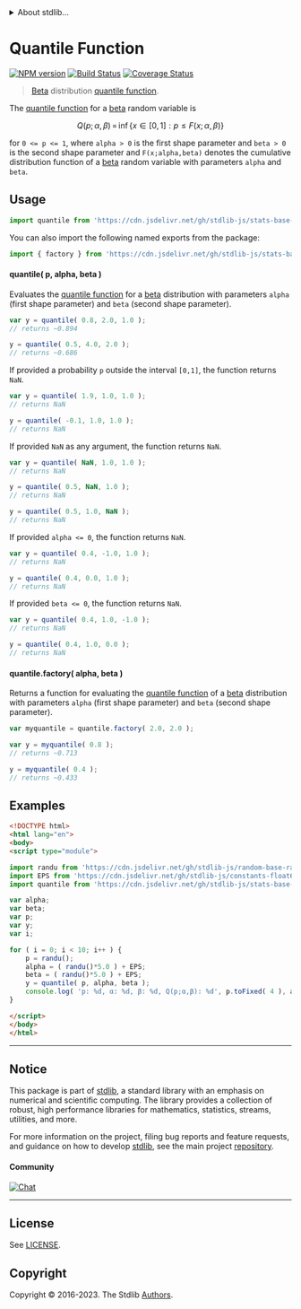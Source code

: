 <!--

@license Apache-2.0

Copyright (c) 2018 The Stdlib Authors.

Licensed under the Apache License, Version 2.0 (the "License");
you may not use this file except in compliance with the License.
You may obtain a copy of the License at

   http://www.apache.org/licenses/LICENSE-2.0

Unless required by applicable law or agreed to in writing, software
distributed under the License is distributed on an "AS IS" BASIS,
WITHOUT WARRANTIES OR CONDITIONS OF ANY KIND, either express or implied.
See the License for the specific language governing permissions and
limitations under the License.

-->


<details>
  <summary>
    About stdlib...
  </summary>
  <p>We believe in a future in which the web is a preferred environment for numerical computation. To help realize this future, we've built stdlib. stdlib is a standard library, with an emphasis on numerical and scientific computation, written in JavaScript (and C) for execution in browsers and in Node.js.</p>
  <p>The library is fully decomposable, being architected in such a way that you can swap out and mix and match APIs and functionality to cater to your exact preferences and use cases.</p>
  <p>When you use stdlib, you can be absolutely certain that you are using the most thorough, rigorous, well-written, studied, documented, tested, measured, and high-quality code out there.</p>
  <p>To join us in bringing numerical computing to the web, get started by checking us out on <a href="https://github.com/stdlib-js/stdlib">GitHub</a>, and please consider <a href="https://opencollective.com/stdlib">financially supporting stdlib</a>. We greatly appreciate your continued support!</p>
</details>

# Quantile Function

[![NPM version][npm-image]][npm-url] [![Build Status][test-image]][test-url] [![Coverage Status][coverage-image]][coverage-url] <!-- [![dependencies][dependencies-image]][dependencies-url] -->

> [Beta][beta-distribution] distribution [quantile function][quantile-function].

<section class="intro">

The [quantile function][quantile-function] for a [beta][beta-distribution] random variable is

<!-- <equation class="equation" label="eq:beta_quantile_function" align="center" raw="Q(p;\alpha,\beta)\,=\,\inf\left\{ x\in [0,1] : p \le F(x;\alpha,\beta) \right\}" alt="Quantile function for a beta distribution."> -->

```math
Q(p;\alpha,\beta)\,=\,\inf\left\{ x\in [0,1] : p \le F(x;\alpha,\beta) \right\}
```

<!-- <div class="equation" align="center" data-raw-text="Q(p;\alpha,\beta)\,=\,\inf\left\{ x\in [0,1] : p \le F(x;\alpha,\beta) \right\}" data-equation="eq:beta_quantile_function">
    <img src="https://cdn.jsdelivr.net/gh/stdlib-js/stdlib@591cf9d5c3a0cd3c1ceec961e5c49d73a68374cb/lib/node_modules/@stdlib/stats/base/dists/beta/quantile/docs/img/equation_beta_quantile_function.svg" alt="Quantile function for a beta distribution.">
    <br>
</div> -->

<!-- </equation> -->

for `0 <= p <= 1`, where `alpha > 0` is the first shape parameter and `beta > 0` is the second shape parameter and `F(x;alpha,beta)` denotes the cumulative distribution function of a [beta][beta-distribution] random variable with parameters `alpha` and `beta`.

</section>

<!-- /.intro -->



<section class="usage">

## Usage

```javascript
import quantile from 'https://cdn.jsdelivr.net/gh/stdlib-js/stats-base-dists-beta-quantile@v0.1.0-esm/index.mjs';
```

You can also import the following named exports from the package:

```javascript
import { factory } from 'https://cdn.jsdelivr.net/gh/stdlib-js/stats-base-dists-beta-quantile@v0.1.0-esm/index.mjs';
```

#### quantile( p, alpha, beta )

Evaluates the [quantile function][quantile-function] for a [beta][beta-distribution] distribution with parameters `alpha` (first shape parameter) and `beta` (second shape parameter).

```javascript
var y = quantile( 0.8, 2.0, 1.0 );
// returns ~0.894

y = quantile( 0.5, 4.0, 2.0 );
// returns ~0.686
```

If provided a probability `p` outside the interval `[0,1]`, the function returns `NaN`.

```javascript
var y = quantile( 1.9, 1.0, 1.0 );
// returns NaN

y = quantile( -0.1, 1.0, 1.0 );
// returns NaN
```

If provided `NaN` as any argument, the function returns `NaN`.

```javascript
var y = quantile( NaN, 1.0, 1.0 );
// returns NaN

y = quantile( 0.5, NaN, 1.0 );
// returns NaN

y = quantile( 0.5, 1.0, NaN );
// returns NaN
```

If provided `alpha <= 0`, the function returns `NaN`.

```javascript
var y = quantile( 0.4, -1.0, 1.0 );
// returns NaN

y = quantile( 0.4, 0.0, 1.0 );
// returns NaN
```

If provided `beta <= 0`, the function returns `NaN`.

```javascript
var y = quantile( 0.4, 1.0, -1.0 );
// returns NaN

y = quantile( 0.4, 1.0, 0.0 );
// returns NaN
```

#### quantile.factory( alpha, beta )

Returns a function for evaluating the [quantile function][quantile-function] of a [beta][beta-distribution] distribution with parameters `alpha` (first shape parameter) and `beta` (second shape parameter).

```javascript
var myquantile = quantile.factory( 2.0, 2.0 );

var y = myquantile( 0.8 );
// returns ~0.713

y = myquantile( 0.4 );
// returns ~0.433
```

</section>

<!-- /.usage -->

<section class="examples">

## Examples

<!-- eslint no-undef: "error" -->

```html
<!DOCTYPE html>
<html lang="en">
<body>
<script type="module">

import randu from 'https://cdn.jsdelivr.net/gh/stdlib-js/random-base-randu@esm/index.mjs';
import EPS from 'https://cdn.jsdelivr.net/gh/stdlib-js/constants-float64-eps@esm/index.mjs';
import quantile from 'https://cdn.jsdelivr.net/gh/stdlib-js/stats-base-dists-beta-quantile@v0.1.0-esm/index.mjs';

var alpha;
var beta;
var p;
var y;
var i;

for ( i = 0; i < 10; i++ ) {
    p = randu();
    alpha = ( randu()*5.0 ) + EPS;
    beta = ( randu()*5.0 ) + EPS;
    y = quantile( p, alpha, beta );
    console.log( 'p: %d, α: %d, β: %d, Q(p;α,β): %d', p.toFixed( 4 ), alpha.toFixed( 4 ), beta.toFixed( 4 ), y.toFixed( 4 ) );
}

</script>
</body>
</html>
```

</section>

<!-- /.examples -->

<!-- Section for related `stdlib` packages. Do not manually edit this section, as it is automatically populated. -->

<section class="related">

</section>

<!-- /.related -->

<!-- Section for all links. Make sure to keep an empty line after the `section` element and another before the `/section` close. -->


<section class="main-repo" >

* * *

## Notice

This package is part of [stdlib][stdlib], a standard library with an emphasis on numerical and scientific computing. The library provides a collection of robust, high performance libraries for mathematics, statistics, streams, utilities, and more.

For more information on the project, filing bug reports and feature requests, and guidance on how to develop [stdlib][stdlib], see the main project [repository][stdlib].

#### Community

[![Chat][chat-image]][chat-url]

---

## License

See [LICENSE][stdlib-license].


## Copyright

Copyright &copy; 2016-2023. The Stdlib [Authors][stdlib-authors].

</section>

<!-- /.stdlib -->

<!-- Section for all links. Make sure to keep an empty line after the `section` element and another before the `/section` close. -->

<section class="links">

[npm-image]: http://img.shields.io/npm/v/@stdlib/stats-base-dists-beta-quantile.svg
[npm-url]: https://npmjs.org/package/@stdlib/stats-base-dists-beta-quantile

[test-image]: https://github.com/stdlib-js/stats-base-dists-beta-quantile/actions/workflows/test.yml/badge.svg?branch=v0.1.0
[test-url]: https://github.com/stdlib-js/stats-base-dists-beta-quantile/actions/workflows/test.yml?query=branch:v0.1.0

[coverage-image]: https://img.shields.io/codecov/c/github/stdlib-js/stats-base-dists-beta-quantile/main.svg
[coverage-url]: https://codecov.io/github/stdlib-js/stats-base-dists-beta-quantile?branch=main

<!--

[dependencies-image]: https://img.shields.io/david/stdlib-js/stats-base-dists-beta-quantile.svg
[dependencies-url]: https://david-dm.org/stdlib-js/stats-base-dists-beta-quantile/main

-->

[chat-image]: https://img.shields.io/gitter/room/stdlib-js/stdlib.svg
[chat-url]: https://app.gitter.im/#/room/#stdlib-js_stdlib:gitter.im

[stdlib]: https://github.com/stdlib-js/stdlib

[stdlib-authors]: https://github.com/stdlib-js/stdlib/graphs/contributors

[umd]: https://github.com/umdjs/umd
[es-module]: https://developer.mozilla.org/en-US/docs/Web/JavaScript/Guide/Modules

[deno-url]: https://github.com/stdlib-js/stats-base-dists-beta-quantile/tree/deno
[umd-url]: https://github.com/stdlib-js/stats-base-dists-beta-quantile/tree/umd
[esm-url]: https://github.com/stdlib-js/stats-base-dists-beta-quantile/tree/esm
[branches-url]: https://github.com/stdlib-js/stats-base-dists-beta-quantile/blob/main/branches.md

[stdlib-license]: https://raw.githubusercontent.com/stdlib-js/stats-base-dists-beta-quantile/main/LICENSE

[beta-distribution]: https://en.wikipedia.org/wiki/Beta_distribution

[quantile-function]: https://en.wikipedia.org/wiki/Quantile_function

</section>

<!-- /.links -->
